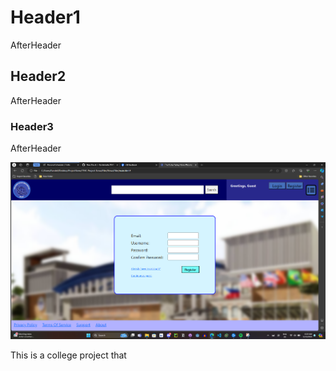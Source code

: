 # Header1

AfterHeader

## Header2

AfterHeader

### Header3

AfterHeader

![Image1](/README/img1.png)

This is a college project that
